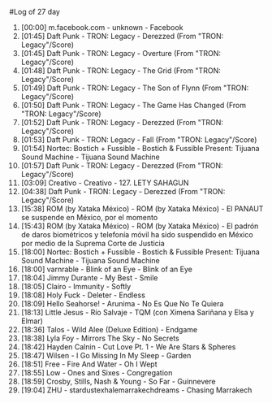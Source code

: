 #Log of 27 day

1. [00:00] m.facebook.com - unknown - Facebook
1. [01:45] Daft Punk - TRON: Legacy - Derezzed (From "TRON: Legacy"/Score)
1. [01:45] Daft Punk - TRON: Legacy - Overture (From "TRON: Legacy"/Score)
1. [01:48] Daft Punk - TRON: Legacy - The Grid (From "TRON: Legacy"/Score)
1. [01:49] Daft Punk - TRON: Legacy - The Son of Flynn (From "TRON: Legacy"/Score)
1. [01:50] Daft Punk - TRON: Legacy - The Game Has Changed (From "TRON: Legacy"/Score)
1. [01:52] Daft Punk - TRON: Legacy - Derezzed (From "TRON: Legacy"/Score)
1. [01:53] Daft Punk - TRON: Legacy - Fall (From "TRON: Legacy"/Score)
1. [01:54] Nortec: Bostich + Fussible - Bostich & Fussible Present: Tijuana Sound Machine - Tijuana Sound Machine
1. [01:57] Daft Punk - TRON: Legacy - Derezzed (From "TRON: Legacy"/Score)
1. [03:09] Creativo - Creativo - 127. LETY SAHAGUN
1. [04:38] Daft Punk - TRON: Legacy - Derezzed (From "TRON: Legacy"/Score)
1. [15:38] ROM (by Xataka México) - ROM (by Xataka México) - El PANAUT se suspende en México, por el momento
1. [15:43] ROM (by Xataka México) - ROM (by Xataka México) - El padrón de daros biométricos y telefonía móvil ha sido suspendido en México por medio de la Suprema Corte de Justicia
1. [18:00] Nortec: Bostich + Fussible - Bostich & Fussible Present: Tijuana Sound Machine - Tijuana Sound Machine
1. [18:00] varnrable - Blink of an Eye - Blink of an Eye
1. [18:04] Jimmy Durante - My Best - Smile
1. [18:05] Clairo - Immunity - Softly
1. [18:08] Holy Fuck - Deleter - Endless
1. [18:09] Hello Seahorse! - Arunima - No Es Que No Te Quiera
1. [18:13] Little Jesus - Río Salvaje - TQM (con Ximena Sariñana y Elsa y Elmar)
1. [18:36] Talos - Wild Alee (Deluxe Edition) - Endgame
1. [18:38] Lyla Foy - Mirrors The Sky - No Secrets
1. [18:42] Hayden Calnin - Cut Love Pt. 1 - We Are Stars & Spheres
1. [18:47] Wilsen - I Go Missing In My Sleep - Garden
1. [18:51] Free - Fire And Water - Oh I Wept
1. [18:55] Low - Ones and Sixes - Congregation
1. [18:59] Crosby, Stills, Nash & Young - So Far - Guinnevere
1. [19:04] ZHU - stardustexhalemarrakechdreams - Chasing Marrakech
